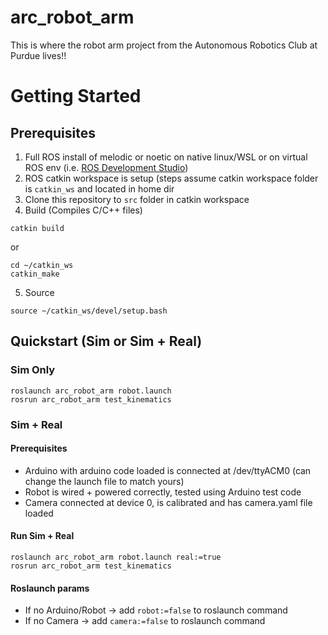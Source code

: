 # arc_robot_arm
This is where the robot arm project from the Autonomous Robotics Club at Purdue lives!!

# Getting Started

## Prerequisites
1. Full ROS install of melodic or noetic on native linux/WSL or on virtual ROS env (i.e. [ROS Development Studio](https://rds.theconstructsim.com/))
2. ROS catkin workspace is setup (steps assume catkin workspace folder is `catkin_ws` and located in home dir
3. Clone this repository to `src` folder in catkin workspace 
4. Build (Compiles C/C++ files)
```
catkin build
```
or

```
cd ~/catkin_ws
catkin_make
```
5. Source  
```
source ~/catkin_ws/devel/setup.bash
```

## Quickstart (Sim or Sim + Real) 

### Sim Only
```
roslaunch arc_robot_arm robot.launch
rosrun arc_robot_arm test_kinematics
```
### Sim + Real

#### Prerequisites
- Arduino with arduino code loaded is connected at /dev/ttyACM0 (can change the launch file to match yours)
- Robot is wired + powered correctly, tested using Arduino test code
- Camera connected at device 0, is calibrated and has camera.yaml file loaded

#### Run Sim + Real 
```
roslaunch arc_robot_arm robot.launch real:=true
rosrun arc_robot_arm test_kinematics
```
#### Roslaunch params
- If no Arduino/Robot -> add `robot:=false` to roslaunch command
- If no Camera -> add `camera:=false` to roslaunch command
